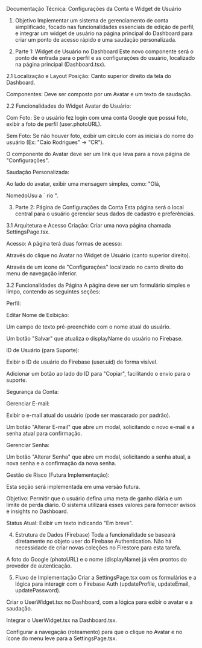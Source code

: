 Documentação Técnica: Configurações da Conta e Widget de Usuário
1. Objetivo
Implementar um sistema de gerenciamento de conta simplificado, focado nas funcionalidades essenciais de edição de perfil, e integrar um widget de usuário na página principal do Dashboard para criar um ponto de acesso rápido e uma saudação personalizada.

2. Parte 1: Widget de Usuário no Dashboard
Este novo componente será o ponto de entrada para o perfil e as configurações do usuário, localizado na página principal (Dashboard.tsx).

2.1 Localização e Layout
Posição: Canto superior direito da tela do Dashboard.

Componentes: Deve ser composto por um Avatar e um texto de saudação.

2.2 Funcionalidades do Widget
Avatar do Usuário:

Com Foto: Se o usuário fez login com uma conta Google que possui foto, exibir a foto de perfil (user.photoURL).

Sem Foto: Se não houver foto, exibir um círculo com as iniciais do nome do usuário (Ex: "Caio Rodrigues" → "CR").

O componente do Avatar deve ser um link que leva para a nova página de "Configurações".

Saudação Personalizada:

Ao lado do avatar, exibir uma mensagem simples, como: "Olá, 

NomedoUsu 
a
ˊ
 rio
".

3. Parte 2: Página de Configurações da Conta
Esta página será o local central para o usuário gerenciar seus dados de cadastro e preferências.

3.1 Arquitetura e Acesso
Criação: Criar uma nova página chamada SettingsPage.tsx.

Acesso: A página terá duas formas de acesso:

Através do clique no Avatar no Widget de Usuário (canto superior direito).

Através de um ícone de "Configurações" localizado no canto direito do menu de navegação inferior.

3.2 Funcionalidades da Página
A página deve ser um formulário simples e limpo, contendo as seguintes seções:

Perfil:

Editar Nome de Exibição:

Um campo de texto pré-preenchido com o nome atual do usuário.

Um botão "Salvar" que atualiza o displayName do usuário no Firebase.

ID de Usuário (para Suporte):

Exibir o ID de usuário do Firebase (user.uid) de forma visível.

Adicionar um botão ao lado do ID para "Copiar", facilitando o envio para o suporte.

Segurança da Conta:

Gerenciar E-mail:

Exibir o e-mail atual do usuário (pode ser mascarado por padrão).

Um botão "Alterar E-mail" que abre um modal, solicitando o novo e-mail e a senha atual para confirmação.

Gerenciar Senha:

Um botão "Alterar Senha" que abre um modal, solicitando a senha atual, a nova senha e a confirmação da nova senha.

Gestão de Risco (Futura Implementação):

Esta seção será implementada em uma versão futura.

Objetivo: Permitir que o usuário defina uma meta de ganho diária e um limite de perda diário. O sistema utilizará esses valores para fornecer avisos e insights no Dashboard.

Status Atual: Exibir um texto indicando "Em breve".

4. Estrutura de Dados (Firebase)
Toda a funcionalidade se baseará diretamente no objeto user do Firebase Authentication. Não há necessidade de criar novas coleções no Firestore para esta tarefa.

A foto do Google (photoURL) e o nome (displayName) já vêm prontos do provedor de autenticação.

5. Fluxo de Implementação
Criar a SettingsPage.tsx com os formulários e a lógica para interagir com o Firebase Auth (updateProfile, updateEmail, updatePassword).

Criar o UserWidget.tsx no Dashboard, com a lógica para exibir o avatar e a saudação.

Integrar o UserWidget.tsx na Dashboard.tsx.

Configurar a navegação (roteamento) para que o clique no Avatar e no ícone do menu leve para a SettingsPage.tsx.